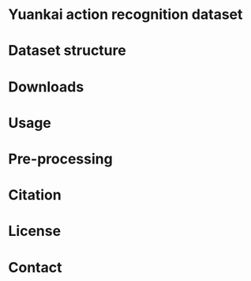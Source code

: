 # Yuankai action recognition dataset

# Dataset structure

# Downloads

# Usage

# Pre-processing

# Citation

# License

# Contact

#

#
